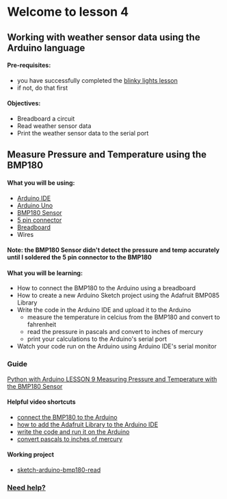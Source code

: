 # Welcome to lesson 4

## Working with weather sensor data using the Arduino language

#### Pre-requisites:
- you have successfully completed the [blinky lights lesson](https://github.com/StateFarm-STEM/pyinthesky/tree/main/lesson2#welcome-to-lesson-2)
- if not, do that first

#### Objectives:
- Breadboard a circuit
- Read weather sensor data
- Print the weather sensor data to the serial port

## Measure Pressure and Temperature using the BMP180

#### What you will be using:
- [Arduino IDE](https://github.com/StateFarm-STEM/pyinthesky/blob/main/lesson4/screenshots/arduino-ide.png)
- [Arduino Uno](https://github.com/StateFarm-STEM/pyinthesky/blob/main/lesson4/screenshots/arduino-uno-r3.png)
- [BMP180 Sensor](https://github.com/StateFarm-STEM/pyinthesky/blob/main/lesson4/screenshots/bmp180.png)
- [5 pin connector](https://github.com/StateFarm-STEM/pyinthesky/blob/main/lesson4/screenshots/5-pin-connector.png)
- [Breadboard](https://github.com/StateFarm-STEM/pyinthesky/blob/main/lesson4/screenshots/breadboard.png)
- Wires

#### Note: the BMP180 Sensor didn't detect the pressure and temp accurately until I soldered the 5 pin connector to the BMP180<br>

#### What you will be learning:
- How to connect the BMP180 to the Arduino using a breadboard
- How to create a new Arduino Sketch project using the Adafruit BMP085 Library
- Write the code in the Arduino IDE and upload it to the Arduino
  - measure the temperature in celcius from the BMP180 and convert to fahrenheit
  - read the pressure in pascals and convert to inches of mercury
  - print your calculations to the Arduino's serial port
- Watch your code run on the Arduino using Arduino IDE's serial monitor

### Guide
[Python with Arduino LESSON 9 Measuring Pressure and Temperature with the BMP180 Sensor](https://toptechboy.com/python-with-arduino-lesson-9-measuring-pressure-and-temperature-with-the-bmp180-sensor/)

#### Helpful video shortcuts
- [connect the BMP180 to the Arduino](https://youtu.be/z9AzZM1-Dns?t=105)
- [how to add the Adafruit Library to the Arduino IDE](https://youtu.be/z9AzZM1-Dns?t=152)
- [write the code and run it on the Arduino](https://youtu.be/z9AzZM1-Dns?t=396)
- [convert pascals to inches of mercury](https://youtu.be/z9AzZM1-Dns?t=985)

#### Working project
- [sketch-arduino-bmp180-read](https://github.com/StateFarm-STEM/pyinthesky/blob/main/my-workspace/sketch-arduino-bmp180-read/sketch-arduino-bmp180-read.ino)

### [Need help?](https://github.com/StateFarm-STEM/pyinthesky#need-some-help)
